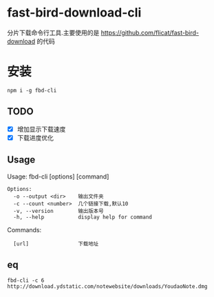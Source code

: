 # fast-bird-download-cli
分片下载命令行工具.主要使用的是 https://github.com/flicat/fast-bird-download 的代码

# 安装
```shell
npm i -g fbd-cli
```

## TODO
 - [x] 增加显示下载速度
 - [x] 下载进度优化

Usage
-----

Usage: fbd-cli [options] [command]
```
Options:
  -o --output <dir>    输出文件夹
  -c --count <number>  几个链接下载,默认10
  -v, --version        输出版本号
  -h, --help           display help for command
```
Commands:
```
  [url]                下载地址
```

eq
-----
```shell
fbd-cli -c 6 http://download.ydstatic.com/notewebsite/downloads/YoudaoNote.dmg
```
